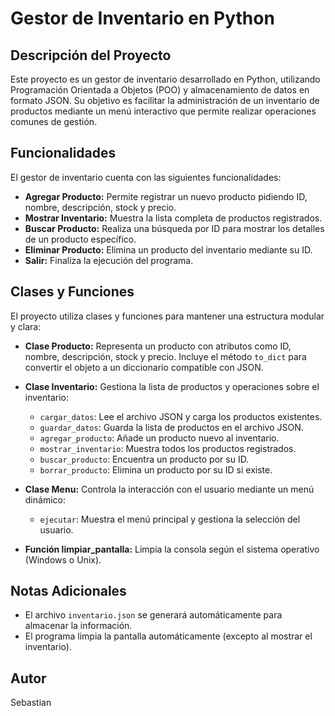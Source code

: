 # Gestor de Inventario en Python

## Descripción del Proyecto
Este proyecto es un gestor de inventario desarrollado en Python, utilizando Programación Orientada a Objetos (POO) y almacenamiento de datos en formato JSON. Su objetivo es facilitar la administración de un inventario de productos mediante un menú interactivo que permite realizar operaciones comunes de gestión.

## Funcionalidades
El gestor de inventario cuenta con las siguientes funcionalidades:
- **Agregar Producto:** Permite registrar un nuevo producto pidiendo ID, nombre, descripción, stock y precio.
- **Mostrar Inventario:** Muestra la lista completa de productos registrados.
- **Buscar Producto:** Realiza una búsqueda por ID para mostrar los detalles de un producto específico.
- **Eliminar Producto:** Elimina un producto del inventario mediante su ID.
- **Salir:** Finaliza la ejecución del programa.

## Clases y Funciones
El proyecto utiliza clases y funciones para mantener una estructura modular y clara:

- **Clase Producto:** Representa un producto con atributos como ID, nombre, descripción, stock y precio. Incluye el método `to_dict` para convertir el objeto a un diccionario compatible con JSON.

- **Clase Inventario:** Gestiona la lista de productos y operaciones sobre el inventario:
  - `cargar_datos`: Lee el archivo JSON y carga los productos existentes.
  - `guardar_datos`: Guarda la lista de productos en el archivo JSON.
  - `agregar_producto`: Añade un producto nuevo al inventario.
  - `mostrar_inventario`: Muestra todos los productos registrados.
  - `buscar_producto`: Encuentra un producto por su ID.
  - `borrar_producto`: Elimina un producto por su ID si existe.

- **Clase Menu:** Controla la interacción con el usuario mediante un menú dinámico:
  - `ejecutar`: Muestra el menú principal y gestiona la selección del usuario.

- **Función limpiar_pantalla:** Limpia la consola según el sistema operativo (Windows o Unix).


## Notas Adicionales
- El archivo `inventario.json` se generará automáticamente para almacenar la información.
- El programa limpia la pantalla automáticamente (excepto al mostrar el inventario).

## Autor
Sebastian




